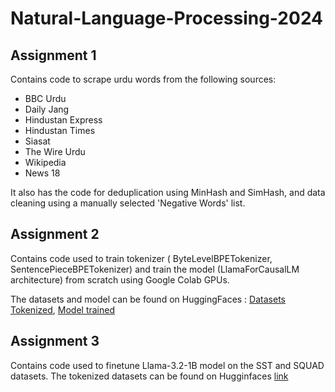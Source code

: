 # Natural-Language-Processing-2024

## Assignment 1

Contains code to scrape urdu words from the following sources:
- BBC Urdu
- Daily Jang
- Hindustan Express
- Hindustan Times
- Siasat
- The Wire Urdu
- Wikipedia
- News 18

It also has the code for deduplication using MinHash and SimHash, and data cleaning using a manually selected 'Negative Words' list.

## Assignment 2

Contains code used to train tokenizer ( ByteLevelBPETokenizer, SentencePieceBPETokenizer) and train the model (LlamaForCausalLM architecture) from scratch using Google Colab GPUs.

The datasets and model can be found on HuggingFaces : [Datasets Tokenized](https://huggingface.co/datasets/NeerjaK/Urdu_Model/tree/main), [Model trained](https://huggingface.co/NeerjaK/Urdu_Model/tree/main)

## Assignment 3

Contains code used to finetune Llama-3.2-1B model on the SST and SQUAD datasets. The tokenized datasets can be found on Hugginfaces [link](https://huggingface.co/datasets/NeerjaK/NLP-Assignment3/tree/main)
